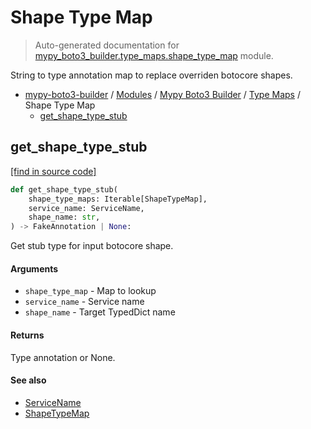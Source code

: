 # Shape Type Map

> Auto-generated documentation for [mypy_boto3_builder.type_maps.shape_type_map](https://github.com/youtype/mypy_boto3_builder/blob/main/mypy_boto3_builder/type_maps/shape_type_map.py) module.

String to type annotation map to replace overriden botocore shapes.

- [mypy-boto3-builder](../../README.md#mypy_boto3_builder) / [Modules](../../MODULES.md#mypy-boto3-builder-modules) / [Mypy Boto3 Builder](../index.md#mypy-boto3-builder) / [Type Maps](index.md#type-maps) / Shape Type Map
    - [get_shape_type_stub](#get_shape_type_stub)

## get_shape_type_stub

[[find in source code]](https://github.com/youtype/mypy_boto3_builder/blob/main/mypy_boto3_builder/type_maps/shape_type_map.py#L98)

```python
def get_shape_type_stub(
    shape_type_maps: Iterable[ShapeTypeMap],
    service_name: ServiceName,
    shape_name: str,
) -> FakeAnnotation | None:
```

Get stub type for input botocore shape.

#### Arguments

- `shape_type_map` - Map to lookup
- `service_name` - Service name
- `shape_name` - Target TypedDict name

#### Returns

Type annotation or None.

#### See also

- [ServiceName](../service_name.md#servicename)
- [ShapeTypeMap](#shapetypemap)
